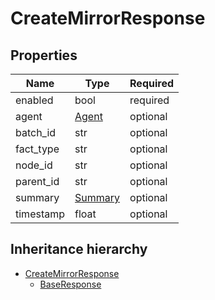 

# CreateMirrorResponse

## Properties

Name | Type | Required
-------- | -------- | --------
enabled | bool | required
agent | [Agent](Agent.md) | optional
batch_id | str | optional
fact_type | str | optional
node_id | str | optional
parent_id | str | optional
summary | [Summary](Summary.md) | optional
timestamp | float | optional




## Inheritance hierarchy


* [CreateMirrorResponse](CreateMirrorResponse.md)
    * [BaseResponse](BaseResponse.md)
